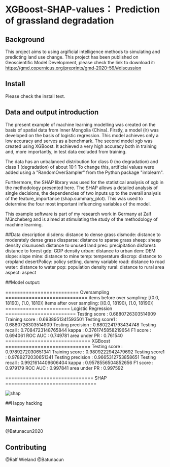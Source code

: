 # XGBoost-SHAP-values： Prediction of grassland degradation

## Background
This project aims to using argificial intelligence methods to simulating and predicting land use change.
This project has been published on Geoscientific Model Development, please check the link to download it: https://gmd.copernicus.org/preprints/gmd-2020-59/#discussion
## Install
Please check the install text. 
## Data and output introduction
The present example of machine learning modelling was created on the basis of spatial data from Inner Mongolia (China). Firstly, a model (lr) was developed on the basis of logistic regression.  This model achieves only a low accuracy and serves as a benchmark. The second model xgb was created using XGBoost. It achieved a very high accuracy both in training and, more importantly, in test data excluded from training. 

The data has an unbalanced distribution for class 0 (no degradation) and class 1 (degradation) of about 10:1 To change this, artificial values were added using a "RandomOverSampler" from the Python package "imblearn".

Furthermore, the SHAP library was used for the statistical analysis of xgb in the methodology presented here. The SHAP allows a detailed analysis of single decisions, the dependencies of two inputs up to the overall analysis of the feature_importance (shap.summary_plot). This was used to determine the four most important influencing variables of the model.

This example software is part of my research work in Germany at Zalf Müncheberg and is aimed at stimulating the study of the methodology of machine learning.

##Data description
disdens: distance to dense grass
dismode: distance to moderately dense grass
dissparse: distance to sparse grass
sheep: sheep density
disunused: distance to unused land
prec: precipitation
disforest: distance to forest
gdp: GDP density
urban: distance to urban
dem: DEM
slope: slope
mine: distance to mine
temp: temperature
discrop: distance to cropland
desertPolicy: policy setting, dummy variable
road: distance to road
water: distance to  water
pop: population density
rural: distance to rural area
aspect: aspect


##Model output:

========================= Oversampling ============================
items before over sampling: [(0.0, 18190), (1.0, 1810)]
items after over sampling: [(0.0, 18190), (1.0, 18190)]
====================== Logistic Regression ========================
Testing score     : 0.6880726303514909
Training score    : 0.6938951341593501
Testing score1    : 0.6880726303514909
Testing precision : 0.6802241793434748
Testing recall    : 0.7084723148765844
kappa             : 0.3761745858219654
F1 score          : 0.694061
ROC AUC           : 0.749781
area under PR     : 0.761540
============================= XGBoost =============================
Testing score     : 0.9789272030651341
Training score    : 0.9809222942479692
Testing score1    : 0.9789272030651341
Testing precision : 0.9665312753858651
Testing recall    : 0.9921614409606404
kappa             : 0.9578556504852656
F1 score          : 0.979179
ROC AUC           : 0.997841
area under PR     : 0.997592

============================== SHAP ===============================

![shap](shape2.png)


##Happy hacking
## Maintainer
@Batunacun2020
## Contributing
@Ralf Wieland @Batunacun

